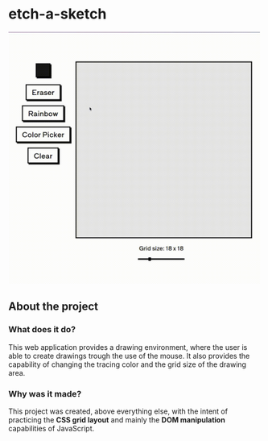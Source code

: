 # etch-a-sketch

<img src="./readme-content/example.gif" alt="Example GIF" width="500">

## About the project

### What does it do?

This web application provides a drawing environment, where the user is able to create drawings trough the use of the mouse. It also provides the capability of changing the tracing color and the grid size of the drawing area.

### Why was it made?

This project was created, above everything else, with the intent of practicing the **CSS grid layout** and mainly the **DOM manipulation** capabilities of JavaScript.
